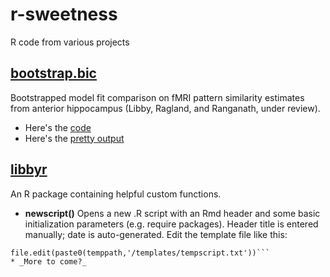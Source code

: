 # r-sweetness
R code from various projects

## [bootstrap.bic](https://github.com/lauraannelibby/r-sweetness/tree/master/bootstrap.bic)
Bootstrapped model fit comparison on fMRI pattern similarity estimates from anterior hippocampus (Libby, Ragland, and Ranganath, under review).
* Here's the [code](https://github.com/lauraannelibby/r-sweetness/blob/master/bootstrap.bic/bootstrap.R)
* Here's the [pretty output](https://rawgit.com/lauraannelibby/r-sweetness/master/bootstrap.bic/bootstrap.html)

## [libbyr](https://github.com/lauraannelibby/r-sweetness/tree/master/libbyr)
An R package containing helpful custom functions.
* __newscript()__ Opens a new .R script with an Rmd header and some basic initialization parameters (e.g. require packages). Header title is entered manually; date is auto-generated. Edit the template file like this:
```temppath <- find.package("libbyr")
file.edit(paste0(temppath,'/templates/tempscript.txt'))```
* _More to come?_